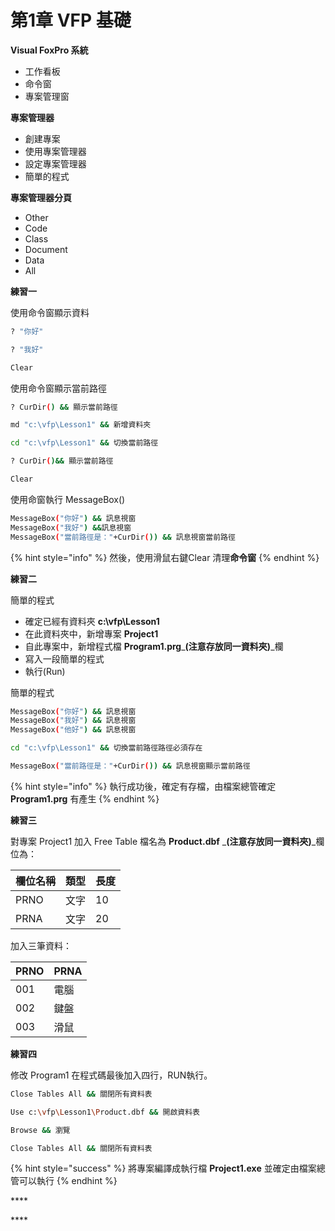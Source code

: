 # 第1章 VFP 基礎

**Visual FoxPro 系統** 

* 工作看板
*  命令窗 
* 專案管理窗

**專案管理器** 

* 創建專案
* 使用專案管理器
* 設定專案管理器
* 簡單的程式

**專案管理器分頁** 

* Other 
* Code 
* Class 
* Document 
* Data 
* All

**練習一**

使用命令窗顯示資料

```bash
? "你好"

? "我好"

Clear

```

使用命令窗顯示當前路徑

```bash
? CurDir() && 顯示當前路徑

md "c:\vfp\Lesson1" && 新增資料夾

cd "c:\vfp\Lesson1" && 切換當前路徑

? CurDir()&& 顯示當前路徑

Clear

```

使用命窗執行 MessageBox\(\)

```bash
MessageBox("你好") && 訊息視窗
MessageBox("我好") &&訊息視窗
MessageBox("當前路徑是："+CurDir()) && 訊息視窗當前路徑
```

{% hint style="info" %}
然後，使用滑鼠右鍵Clear 清理**命令窗**
{% endhint %}

**練習二**

簡單的程式 

* 確定已經有資料夾 **c:\vfp\Lesson1**
* 在此資料夾中，新增專案 **Project1**
* 自此專案中，新增程式檔 **Program1.prg**_**\(注意存放同一資料夾\)**_欄
* 寫入一段簡單的程式
* 執行\(Run\)

簡單的程式

```bash
MessageBox("你好") && 訊息視窗
MessageBox("我好") && 訊息視窗
MessageBox("他好") && 訊息視窗

cd "c:\vfp\Lesson1" && 切換當前路徑路徑必須存在

MessageBox("當前路徑是："+CurDir()) && 訊息視窗顯示當前路徑

```

{% hint style="info" %}
執行成功後，確定有存檔，由檔案總管確定 **Program1.prg** 有產生
{% endhint %}

**練習三**

對專案 Project1 加入 Free Table 檔名為 **Product.dbf** _**\(注意存放同一資料夾\)**_欄位為：

| 欄位名稱 | 類型 | 長度 |
| :--- | :--- | :--- |
| PRNO | 文字 | 10 |
| PRNA | 文字 | 20 |

加入三筆資料：

| PRNO | PRNA |
| :--- | :--- |
| 001 | 電腦 |
| 002 | 鍵盤 |
| 003 | 滑鼠 |

**練習四**

修改 Program1 在程式碼最後加入四行，RUN執行。 

```bash
Close Tables All && 關閉所有資料表

Use c:\vfp\Lesson1\Product.dbf && 開啟資料表

Browse && 瀏覽

Close Tables All && 關閉所有資料表
```

{% hint style="success" %}
將專案編譯成執行檔 **Project1.exe** 並確定由檔案總管可以執行
{% endhint %}



\*\*\*\*

\*\*\*\*

